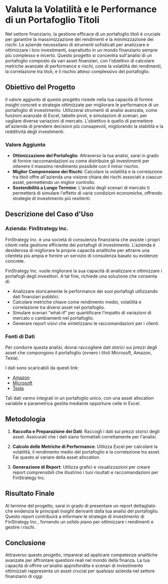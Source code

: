 # Valuta la Volatilità e le Performance di un Portafoglio Titoli


Nel settore finanziario, la gestione efficace di un portafoglio titoli è cruciale per garantire la massimizzazione dei rendimenti e la minimizzazione dei rischi. Le aziende necessitano di strumenti sofisticati per analizzare e ottimizzare i loro investimenti, soprattutto in un mondo finanziario sempre più complesso e incerto. Questo progetto si concentra sull'analisi di un portafoglio composto da vari asset finanziari, con l'obiettivo di calcolare metriche avanzate di performance e rischi, come la volatilità dei rendimenti, la correlazione tra titoli, e il rischio atteso complessivo del portafoglio.

## Obiettivo del Progetto

Il valore aggiunto di questo progetto risiede nella tua capacità di fornire insight concreti e strategie ottimizzate per migliorare le performance di un portafoglio di investimento. Utilizzerai strumenti di analisi avanzata, come funzioni avanzate di Excel, tabelle pivot, e simulazioni di scenari, per vagliare diverse variazioni di mercato. L'obiettivo è quello di permettere all'azienda di prendere decisioni più consapevoli, migliorando la stabilità e la redditività degli investimenti.

### Valore Aggiunto

- **Ottimizzazione del Portafoglio**: Attraverso la tua analisi, sarai in grado di fornire raccomandazioni su come distribuire gli investimenti per ottenere il massimo rendimento possibile con il minor rischio.
- **Miglior Comprensione dei Rischi**: Calcolare la volatilità e la correlazione tra titoli offre all'azienda una visione chiara dei rischi associati a ciascun asset, permettendo un miglior controllo.
- **Sostenibilità a Lungo Termine**: L'analisi degli scenari di mercato ti permetterà di simulare l'effetto di varie condizioni economiche, offrendo strategie di investimento più resilienti.

## Descrizione del Caso d'Uso

### Azienda: FinStrategy Inc.

FinStrategy Inc. è una società di consulenza finanziaria che assiste i propri clienti nella gestione efficiente dei portafogli di investimento. L'azienda è desiderosa di migliorare le proprie capacità analitiche per attrarre una clientela più ampia e fornire un servizio di consulenza basato su evidenze concrete.

FinStrategy Inc. vuole migliorare la sua capacità di analizzare e ottimizzare i portafogli degli investitori. A tal fine, richiede una soluzione che consenta di:

- Analizzare storicamente le performance dei suoi portafogli utilizzando dati finanziari pubblici.
- Calcolare metriche chiave come rendimento medio, volatilità e correlazione tra diversi asset nel portafoglio.
- Simulare scenari “what-if” per quantificare l'impatto di variazioni di mercato o cambiamenti nel portafoglio.
- Generare report visivi che sintetizzano le raccomandazioni per i clienti.

### Fonti di Dati

Per condurre questa analisi, dovrai raccogliere dati storici sui prezzi degli asset che compongono il portafoglio (ovvero i titoli Microsoft, Amazon, Tesla). 

I dati sono scaricabili da questi link:

- [Amazon](https://github.com/Profession-AI/progetti-excel/blob/main/Valuta%20la%20volatilit%C3%A0%20e%20le%20performance%20di%20un%20portafoglio%20titoli/AMZN.csv)
- [Microsoft](https://github.com/Profession-AI/progetti-excel/blob/main/Valuta%20la%20volatilit%C3%A0%20e%20le%20performance%20di%20un%20portafoglio%20titoli/MSFT.csv)
- [Tesla](https://github.com/Profession-AI/progetti-excel/blob/main/Valuta%20la%20volatilit%C3%A0%20e%20le%20performance%20di%20un%20portafoglio%20titoli/TSLA.csv)


Tali dati vanno integrati in un portafoglio unico, con una asset allocation variabile e parametrica gestita mediante opportune celle in Excel.

## Metodologia

1. **Raccolta e Preparazione dei Dati**: Raccogli i dati sui prezzi storici degli asset. Assicurati che i dati siano formattati correttamente per l'analisi.
   
2. **Calcolo delle Metriche di Performance**: Utilizza Excel per calcolare la volatilità, il rendimento medio del portafoglio e la correlazione tra asset. Fai questo al variare della asset allocation.
   
3. **Generazione di Report**: Utilizza grafici e visualizzazioni per creare report comprensibili che illustrino i tuoi risultati e raccomandazioni per FinStrategy Inc.

## Risultato Finale

Al termine del progetto, sarai in grado di presentare un report dettagliato che evidenzia le principali insight derivanti dalla tua analisi del portafoglio. Questo report contribuirà a informare le strategie di investimento di FinStrategy Inc., fornendo un solido piano per ottimizzare i rendimenti e gestire i rischi.

## Conclusione

Attraverso questo progetto, imparerai ad applicare competenze analitiche avanzate per affrontare questioni reali nel mondo della finanza. La tua capacità di offrire un'analisi approfondita e scenari di investimento ottimizzati rappresenta un asset crucial per qualsiasi azienda nel settore finanziario di oggi.